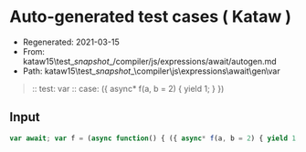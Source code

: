 # Auto-generated test cases ( Kataw )
- Regenerated: 2021-03-15
- From: kataw15\test\__snapshot__/compiler/js/expressions/await/autogen.md
- Path: kataw15\test\__snapshot__\compiler\js\expressions\await\gen\var
> :: test: var
> :: case: ({ async* f(a, b = 2) { yield 1; } })
## Input

`````js
var await; var f = (async function() { ({ async* f(a, b = 2) { yield 1; } }) });
`````
